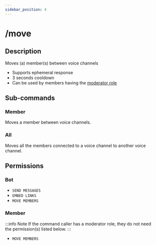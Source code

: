 ```yaml
---
sidebar_position: 4
---
```


# /move
## Description
Moves (a) member(s) between voice channels

- Supports ephemeral response
- 3 seconds cooldown
- Can be used by members having the [moderator role](/docs/setup/modroles)

## Sub-commands
### Member
Moves a member between voice channels.

### All
Moves all the members connected to a voice channel to another voice channel.

## Permissions
### Bot
- `SEND MESSAGES`
- `EMBED LINKS`
- `MOVE MEMBERS`
### Member

:::info Note
If the command caller has a moderator role, they do not need the permission(s) listed below.
:::

- `MOVE MEMBERS`
